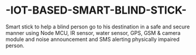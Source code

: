# -IOT-BASED-SMART-BLIND-STICK-
Smart stick to help a blind person go to his destination in a safe and secure manner using Node MCU, IR sensor, water sensor, GPS, GSM &amp; camera module and noise announcement and SMS alerting physically impaired person.
